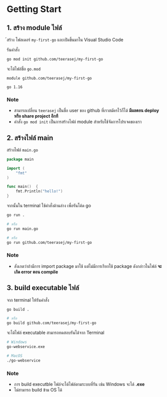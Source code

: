 
# Getting Start

## 1. สร้าง module ไฟล์

้สร้าง โฟลเดอร์ `my-first-go` และเปิดขึ้นมาใน Visual Studio Code

รันคำสั่ง

```bash
go mod init github.com/teerasej/my-first-go
```

จะได้ไฟล์ชื่อ `go.mod` 

```
module github.com/teerasej/my-first-go

go 1.16
```

### Note

- สามารถเปลี่ยน `teerasej` เป็นชื่อ user ของ github ที่เราสมัครไว้ก็ได้ **มีผลตอน deploy หรือ share project อีกที**
- คำสั่ง `go mod init` เป็นการสร้างไฟล์ module สำหรับใช้จัดการโปรเจคของเรา


## 2. สร้างไฟล์ main

สร้างไฟล์ `main.go`

```go
package main

import (
	"fmt"
)

func main()  {
	fmt.Println("hello!")
}
```

จากนั้นใน terminal ใช้คำสั่งด้านล่าง เพื่อรันโค้ด go

```bash
go run .

# หรือ
go run main.go

# หรือ
go run github.com/teerasej/my-first-go
```

### Note

- สังเกตว่าถ้ามีการ import package มาใช้ แต่ไม่มีการเรียกใช้ package ดังกล่าวในไฟล์ **จะเกิด error ตอน compile**


## 3. build executable ไฟล์

จาก terminal ให้รันคำสั่ง

```bash
go build .

# หรือ
go build github.com/teerasej/my-first-go 
```

จะได้ไฟล์ executable สามารถทดสอบรันได้จาก Terminal 

```bash
# Windows
go-webservice.exe

# MacOS
./go-webservice
```

### Note

- การ build executble ไฟล์จะได้ไฟล์ตามระบบที่รัน เช่น Windows จะได้ **.exe** 
- ไม่สามารถ build ข้าม OS ได้ 